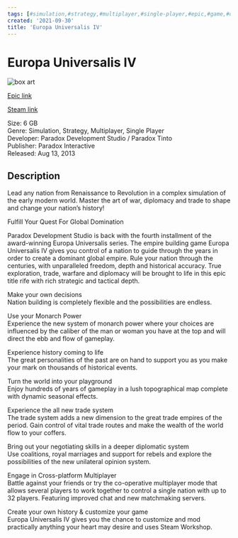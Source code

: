 ```yaml
---
tags: [#simulation,#strategy,#multiplayer,#single-player,#epic,#game,#owned,#pc]
created: '2021-09-30'
title: 'Europa Universalis IV'
---
```

# Europa Universalis IV

![box art](https://cdn1.epicgames.com/salesEvent/salesEvent/EGS_EuropaUniversalisIV_ParadoxDevelopmentStudioParadoxTinto_S3_2560x1440-aa3002ec221d43dcd7e49f5458e74766?h=270&amp;resize=1&amp;w=480)

[Epic link](https://www.epicgames.com/store/en-US/p/europa-universalis-iv)

[Steam link](https://store.steampowered.com/app/236850/Europa_Universalis_IV/?snr=1_7_7_151_150_1)

Size: 6 GB  
Genre: Simulation, Strategy, Multiplayer, Single Player  
Developer: Paradox Development Studio / Paradox Tinto  
Publisher: Paradox Interactive  
Released: Aug 13, 2013  

## Description

Lead any nation from Renaissance to Revolution in a complex simulation of the early modern world. Master the art of war, diplomacy and trade to shape and change your nation’s history!

Fulfill Your Quest For Global Domination

Paradox Development Studio is back with the fourth installment of the award-winning Europa Universalis series. The empire building game Europa Universalis IV gives you control of a nation to guide through the years in order to create a dominant global empire. Rule your nation through the centuries, with unparalleled freedom, depth and historical accuracy. True exploration, trade, warfare and diplomacy will be brought to life in this epic title rife with rich strategic and tactical depth.

Make your own decisions  
Nation building is completely flexible and the possibilities are endless.

Use your Monarch Power  
Experience the new system of monarch power where your choices are influenced by the caliber of the man or woman you have at the top and will direct the ebb and flow of gameplay.

Experience history coming to life  
The great personalities of the past are on hand to support you as you make your mark on thousands of historical events.

Turn the world into your playground  
Enjoy hundreds of years of gameplay in a lush topographical map complete with dynamic seasonal effects.

Experience the all new trade system  
The trade system adds a new dimension to the great trade empires of the period. Gain control of vital trade routes and make the wealth of the world flow to your coffers.

Bring out your negotiating skills in a deeper diplomatic system  
Use coalitions, royal marriages and support for rebels and explore the possibilities of the new unilateral opinion system.

Engage in Cross-platform Multiplayer  
Battle against your friends or try the co-operative multiplayer mode that allows several players to work together to control a single nation with up to 32 players. Featuring improved chat and new matchmaking servers.

Create your own history &amp; customize your game  
Europa Universalis IV gives you the chance to customize and mod practically anything your heart may desire and uses Steam Workshop.
